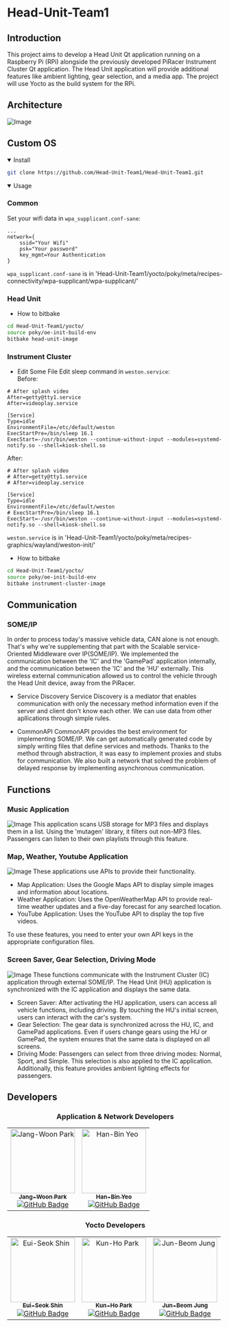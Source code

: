 # Head-Unit-Team1

## Introduction

This project aims to develop a Head Unit Qt application running on a Raspberry Pi (RPi) alongside the previously developed PiRacer Instrument Cluster Qt application. The Head Unit application will provide additional features like ambient lighting, gear selection, and a media app. The project will use Yocto as the build system for the RPi.

## Architecture
![Image](https://github.com/user-attachments/assets/ed6f1850-9fea-42de-a976-c2dce14875a3)

## Custom OS
<details open>
<summary>Install</summary>

```bash
git clone https://github.com/Head-Unit-Team1/Head-Unit-Team1.git
```

</details>

<details open>
<summary>Usage</summary>

### Common

Set your wifi data in `wpa_supplicant.conf-sane`:

```plaintext
...
network={
    ssid="Your Wifi"
    psk="Your password"
    key_mgmt=Your Authentication
}
```

`wpa_supplicant.conf-sane` is in 'Head-Unit-Team1/yocto/poky/meta/recipes-connectivity/wpa-supplicant/wpa-supplicant/'

### Head Unit

* How to bitbake
```bash
cd Head-Unit-Team1/yocto/
source poky/oe-init-build-env
bitbake head-unit-image
```

### Instrument Cluster

* Edit Some File
Edit sleep command in `weston.service`:  
Before:
```plaintext
# After splash video
After=getty@tty1.service
After=videoplay.service

[Service]
Type=idle
EnvironmentFile=/etc/default/weston
ExecStartPre=/bin/sleep 16.1
ExecStart=-/usr/bin/weston --continue-without-input --modules=systemd-notify.so --shell=kiosk-shell.so
```

After:
```plaintext
# After splash video
# After=getty@tty1.service
# After=videoplay.service

[Service]
Type=idle
EnvironmentFile=/etc/default/weston
# ExecStartPre=/bin/sleep 16.1
ExecStart=-/usr/bin/weston --continue-without-input --modules=systemd-notify.so --shell=kiosk-shell.so
```
`weston.service` is in 'Head-Unit-Team1/yocto/poky/meta/recipes-graphics/wayland/weston-init/'

* How to bitbake
```bash
cd Head-Unit-Team1/yocto/
source poky/oe-init-build-env
bitbake instrument-cluster-image
```

</details>

## Communication
### SOME/IP
In order to process today's massive vehicle data, CAN alone is not enough. That's why we're supplementing that part with the Scalable service-Oriented Middleware over IP(SOME/IP). We implemented the communication between the 'IC' and the 'GamePad' application internally, and the communication between the 'IC' and the 'HU' externally. This wireless external communication allowed us to control the vehicle through the Head Unit device, away from the PiRacer.

- Service Discovery
  Service Discovery is a mediator that enables communication with only the necessary method information even if the server and client don't know each other. We can use data from other apllications through simple rules.
 
- CommonAPI
  CommonAPI provides the best environment for implementing SOME/IP. We can get automatically generated code by simply writing files that define services and methods. Thanks to the method through abstraction, it was easy to implement proxies and stubs for communication. We also built a network that solved the problem of delayed response by implementing asynchronous communication.

## Functions
### Music Application
![Image](https://github.com/user-attachments/assets/39442a16-ea7e-4e56-a98a-3b774704ffa4)
This application scans USB storage for MP3 files and displays them in a list. Using the 'mutagen' library, it filters out non-MP3 files. Passengers can listen to their own playlists through this feature.

### Map, Weather, Youtube Application
![Image](https://github.com/user-attachments/assets/13ed9b87-521e-4685-ba66-355eda28611a)
These applications use APIs to provide their functionality.
- Map Application: Uses the Google Maps API to display simple images and information about locations.
- Weather Application: Uses the OpenWeatherMap API to provide real-time weather updates and a five-day forecast for any searched location.
- YouTube Application: Uses the YouTube API to display the top five videos.

To use these features, you need to enter your own API keys in the appropriate configuration files.

### Screen Saver, Gear Selection, Driving Mode
![Image](https://github.com/user-attachments/assets/98ea30e4-5560-4833-a507-0c0578413e8e)
These functions communicate with the Instrument Cluster (IC) application through external SOME/IP. The Head Unit (HU) application is synchronized with the IC application and displays the same data.
- Screen Saver: After activating the HU application, users can access all vehicle functions, including driving. By touching the HU's initial screen, users can interact with the car's system.
- Gear Selection: The gear data is synchronized across the HU, IC, and GamePad applications. Even if users change gears using the HU or GamePad, the system ensures that the same data is displayed on all screens.
- Driving Mode: Passengers can select from three driving modes: Normal, Sport, and Simple. This selection is also applied to the IC application. Additionally, this feature provides ambient lighting effects for passengers.

## Developers
### <div align="center">Application & Network Developers</div>
<table align="center">

  <tr>
    <td align="center">
      <a href="https://github.com/jwoon0906">
        <img src="https://github.com/jwoon0906.png" width="150px;" alt="Jang-Woon Park"/>
        <br />
        <sub><b>Jang-Woon Park</b></sub>
      </a>
      <br />
      <a href="https://github.com/jwoon0906"><img src="https://img.shields.io/badge/GitHub-jwoon0906-blue?logo=github" alt="GitHub Badge" /></a>
      <br />
    </td>
    <td align="center">
      <a href="https://github.com/YEOHANBIN">
        <img src="https://github.com/YEOHANBIN.png" width="150px;" alt="Han-Bin Yeo"/>
        <br />
        <sub><b>Han-Bin Yeo</b></sub>
      </a>
      <br />
      <a href="https://github.com/YEOHANBIN"><img src="https://img.shields.io/badge/GitHub-YEOHANBIN-blue?logo=github" alt="GitHub Badge" /></a>
      <br />
    </td>
    
  </tr>
</table>

### <div align="center">Yocto Developers</div>
<table align="center">

  <tr>
    <td align="center">
      <a href="https://github.com/euiseok-shin">
        <img src="https://github.com/euiseok-shin.png" width="150px;" alt="Eui-Seok Shin"/>
        <br />
        <sub><b>Eui-Seok Shin</b></sub>
      </a>
      <br />
      <a href="https://github.com/euiseok-shin"><img src="https://img.shields.io/badge/GitHub-euiseokshin-blue?logo=github" alt="GitHub Badge" /></a>
      <br />
    </td>
    <td align="center">
      <a href="https://github.com/KunhoPark-Jason">
        <img src="https://github.com/KunhoPark-Jason.png" width="150px;" alt="Kun-Ho Park"/>
        <br />
        <sub><b>Kun-Ho Park</b></sub>
      </a>
      <br />
      <a href="https://github.com/KunhoPark-Jason"><img src="https://img.shields.io/badge/GitHub-KunhoParkJason-blue?logo=github" alt="GitHub Badge" /></a>
      <br />
    </td>
    <td align="center">
      <a href="https://github.com/junspring">
        <img src="https://github.com/junspring.png" width="150px;" alt="Jun-Beom Jung"/>
        <br />
        <sub><b>Jun-Beom Jung</b></sub>
      </a>
      <br />
      <a href="https://github.com/junspring"><img src="https://img.shields.io/badge/GitHub-junspring-blue?logo=github" alt="GitHub Badge" /></a>
      <br />
    </td>
    
  </tr>
</table>
